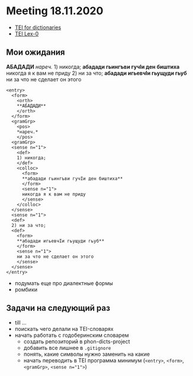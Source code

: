 # Meeting 18.11.2020

* [TEI for dictionaries](https://www.tei-c.org/release/doc/tei-p5-doc/en/html/DI.html)
* [TEI Lex-0](https://dariah-eric.github.io/lexicalresources/pages/TEILex0/TEILex0.html#senses)

## Мои ожидания

**А́БАДАДИ** *нареч.* 1) никогда; **абадади гьингъви гучӀи ден биштиха** никогда я к вам не приду 2) ни за что; **абадади игьевчӀи гьущуди гьуб** ни за что не сделает он этого

```
<entry>
  <form>
    <orth>
    **А́БАДАДИ**
    </orth>
  </form>
  <gramGrp>
    <pos>
    *нареч.*
    </pos>
  <gramGrp>
  <sense n="1"> 
    <def>
    1) никогда; 
    </def>
    <colloc>
      <form>
      **абадади гьингъви гучӀи ден биштиха**
      </form> 
      <sense n="1"> 
      никогда я к вам не приду
      </sense> 
    </colloc>
  </sense>
  <sense n="1"> 
  <def>
  2) ни за что; 
  <def>
    <form>
    **абадади игьевчӀи гьущуди гьуб**
    </form>
    <sense n="1">
    ни за что не сделает он этого
    </sense> 
  </sense>
</entry>
```
* подумать еще про диалектные формы
* ромбики

## Задачи на следующий раз

* till ...
* поискать чего делали на TEI-словарях
* начать работать с годоберинским словарем
    * создать репозиторий в phon-dicts-project
    * добавить все лишнее в `.gitignore`
    * понять, какие символы нужно заменить на какие
    * начать переводить в TEI программа минимум (`<entry>`, `<form>`, `<gramGrp>`, `<sense n="1">`)
